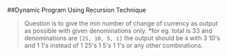 ##Dynamic Program Using Recursion Technique

>Question is to give the min number of change of currency as output as possible with given denominations only.
*for eg. total is 33 and denominations are `[25, 10, 5, 1]` the output should be `4` with 3 10's and 1 1's instead of 1 25's 1 5's 1 1's or any other combinations.


